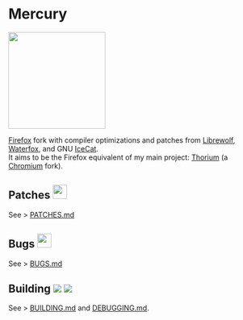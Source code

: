 # Mercury

<img src="https://raw.githubusercontent.com/Alex313031/Mercury/main/logos/Mercury_256.png" width="192">

[Firefox](https://www.mozilla.org/en-US/firefox/) fork with compiler optimizations and patches from [Librewolf](https://gitlab.com/librewolf-community), [Waterfox](https://github.com/WaterfoxCo/Waterfox), and GNU [IceCat](https://www.gnu.org/software/gnuzilla/). \
It aims to be the Firefox equivalent of my main project: [Thorium](https://github.com/Alex313031/Thorium) (a [Chromium](https://www.chromium.org/) fork).

## Patches <img src="https://raw.githubusercontent.com/Alex313031/Mercury/main/logos/patches.png" width="28">
See > [PATCHES.md](https://github.com/Alex313031/Mercury/blob/main/PATCHES.md)

## Bugs <img src="https://github.com/Alex313031/Mercury/blob/main/logos/bug.svg" width="28">
See > [BUGS.md](https://github.com/Alex313031/Mercury/blob/main/BUGS.md)

## Building <img src="https://github.com/Alex313031/Mercury/blob/main/logos/build_light.svg#gh-dark-mode-only"> <img src="https://github.com/Alex313031/Mercury/blob/main/logos/build_dark.svg#gh-light-mode-only">
See > [BUILDING.md](https://github.com/Alex313031/Mercury/blob/main/infra/BUILDING.md) and [DEBUGGING.md](https://github.com/Alex313031/Mercury/blob/main/infra/DEBUGGING.md).
